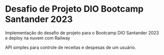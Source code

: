 # Desafio de Projeto DIO Bootcamp Santander 2023
Implementação do desafio de projeto para o Bootcamp DIO Santander 2023 e deploy na nuvem com Railway

API simples para controle de receitas e despesas de um usuário.


